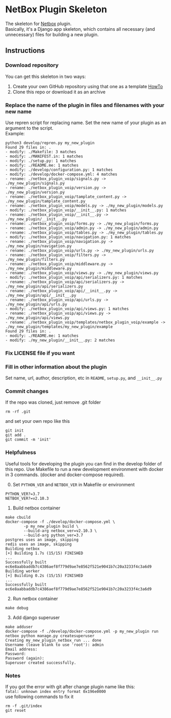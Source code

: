 # NetBox Plugin Skeleton
The skeleton for [Netbox](https://github.com/netbox-community/netbox) plugin.  
Basically, it's a Django app skeleton, which contains all necessary (and unnecessary) files for building a new plugin.

## Instructions
### Download repository
You can get this skeleton in two ways:
1. Create your own GitHub repository using that one as a template [HowTo](https://docs.github.com/en/github/creating-cloning-and-archiving-repositories/creating-a-repository-from-a-template)
2. Clone this repo or download it as an archive
### Replace the name of the plugin in files and filenames with your new name
Use repren script for replacing name. Set the new name of your plugin as an argument to the script.    
Example:
```
python3 develop/repren.py my_new_plugin 
Found 29 files in: .
- modify: ./Makefile: 3 matches
- modify: ./MANIFEST.in: 1 matches
- modify: ./setup.py: 1 matches
- modify: ./README.me: 1 matches
- modify: ./develop/configuration.py: 1 matches
- modify: ./develop/docker-compose.yml: 4 matches
- rename: ./netbox_plugin_voip/signals.py -> ./my_new_plugin/signals.py
- rename: ./netbox_plugin_voip/version.py -> ./my_new_plugin/version.py
- rename: ./netbox_plugin_voip/tamplate_content.py -> ./my_new_plugin/tamplate_content.py
- rename: ./netbox_plugin_voip/models.py -> ./my_new_plugin/models.py
- modify: ./netbox_plugin_voip/__init__.py: 1 matches
- rename: ./netbox_plugin_voip/__init__.py -> ./my_new_plugin/__init__.py
- rename: ./netbox_plugin_voip/forms.py -> ./my_new_plugin/forms.py
- rename: ./netbox_plugin_voip/admin.py -> ./my_new_plugin/admin.py
- rename: ./netbox_plugin_voip/tables.py -> ./my_new_plugin/tables.py
- modify: ./netbox_plugin_voip/navigation.py: 1 matches
- rename: ./netbox_plugin_voip/navigation.py -> ./my_new_plugin/navigation.py
- rename: ./netbox_plugin_voip/urls.py -> ./my_new_plugin/urls.py
- rename: ./netbox_plugin_voip/filters.py -> ./my_new_plugin/filters.py
- rename: ./netbox_plugin_voip/middleware.py -> ./my_new_plugin/middleware.py
- rename: ./netbox_plugin_voip/views.py -> ./my_new_plugin/views.py
- modify: ./netbox_plugin_voip/api/serializers.py: 1 matches
- rename: ./netbox_plugin_voip/api/serializers.py -> ./my_new_plugin/api/serializers.py
- rename: ./netbox_plugin_voip/api/__init__.py -> ./my_new_plugin/api/__init__.py
- rename: ./netbox_plugin_voip/api/urls.py -> ./my_new_plugin/api/urls.py
- modify: ./netbox_plugin_voip/api/views.py: 1 matches
- rename: ./netbox_plugin_voip/api/views.py -> ./my_new_plugin/api/views.py
- rename: ./netbox_plugin_voip/templates/netbox_plugin_voip/example -> ./my_new_plugin/templates/my_new_plugin/example
Found 29 files in: .
- modify: ./README.me: 1 matches
- modify: ./my_new_plugin/__init__.py: 2 matches
```
### Fix LICENSE file if you want
### Fill in other information about the plugin
Set name, url, author, description, etc in `README`, `setup.py`, and `__init__.py`
### Commit changes
If the repo was cloned, just remove .git folder 
```
rm -rf .git
```
and set your own repo like this
```
git init
git add .
git commit -m 'init'
```
### Helpfulness
Useful tools for developing the plugin you can find in the develop folder of this repo.
Use Makefile to run a new development environment with docker in 3 commands. (docker and docker-compose required).   

0. Set `PYTHON_VER` and `NETBOX_VER` in Makefile or environment
```
PYTHON_VER?=3.7
NETBOX_VER?=v2.10.3
```
1. Build netbox container
```
make cbuild
docker-compose -f ./develop/docker-compose.yml \
		-p my_new_plugin build \
		--build-arg netbox_ver=v2.10.3 \
		--build-arg python_ver=3.7
postgres uses an image, skipping
redis uses an image, skipping
Building netbox
[+] Building 1.7s (15/15) FINISHED                                                                                                              
...
Successfully built ec6e8aabbaddb7c4386aef8f779d9ae7e8562f521e9041b7c20a3233f4c3a6d9
Building worker
[+] Building 0.2s (15/15) FINISHED                                                                                                              
...
Successfully built ec6e8aabbaddb7c4386aef8f779d9ae7e8562f521e9041b7c20a3233f4c3a6d9
```
2. Run netbox container
```
make debug
```
3. Add django superuser
```
make adduser
docker-compose -f ./develop/docker-compose.yml -p my_new_plugin run netbox python manage.py createsuperuser
Creating my_new_plugin_netbox_run ... done
Username (leave blank to use 'root'): admin
Email address: 
Password: 
Password (again): 
Superuser created successfully.
```

### Notes
If you got the error with git after change plugin name like this:  
`fatal: unknown index entry format 0x196e0000`  
use following commands to fix it
```
rm -f .git/index
git reset
```
